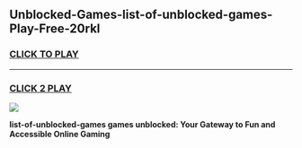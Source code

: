 
## Unblocked-Games-list-of-unblocked-games-Play-Free-20rkl
<h3>
<a href="https://premium76.site?title=list-of-unblocked-games&ref=18A1">CLICK TO PLAY</a></h3>
<hr>

<h3>
<a href="https://premium76.site?title=list-of-unblocked-games&ref=18A1">CLICK 2 PLAY</a>
  
</h3>

<a href="https://premium76.site?title=list-of-unblocked-games&ref=18A1"><img src="https://clearcache.store/games.png"></a>


**list-of-unblocked-games games unblocked: Your Gateway to Fun and Accessible Online Gaming**
